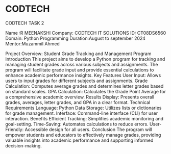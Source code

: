 # CODTECH
CODTECH TASK 2

Name :R MEENAKSHI
Company: CODTECH IT SOLUTIONS
ID: CT08DS6560
Domain: Python Programming 
Duration:August to september 2024
Mentor:Muzammil Ahmed

Project Overview: Student Grade Tracking and Management Program
Introduction
This project aims to develop a Python program for tracking and managing student grades across various subjects and assignments. The program will facilitate grade input and provide essential calculations to enhance academic performance insights.
Key Features
User Input: Allows users to input grades for different subjects and assignments.
Grade Calculation: Computes average grades and determines letter grades based on standard scales.
GPA Calculation: Calculates the Grade Point Average for a comprehensive academic overview.
Results Display: Presents overall grades, averages, letter grades, and GPA in a clear format.
Technical Requirements
Language: Python
Data Storage: Utilizes lists or dictionaries for grade management.
Interface: Command-line interface (CLI) for user interaction.
Benefits
Efficient Tracking: Simplifies academic monitoring and goal-setting.
Time-Saving: Automates calculations to reduce errors.
User-Friendly: Accessible design for all users.
Conclusion
The program will empower students and educators to effectively manage grades, providing valuable insights into academic performance and supporting informed decision-making.
